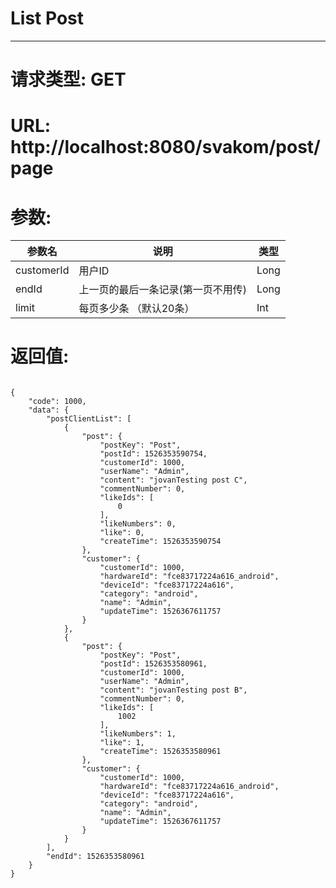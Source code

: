 # List Post
---
# 请求类型: GET
# URL: http://localhost:8080/svakom/post/page
# 参数:
参数名      | 说明                             | 类型
-----      |--------------------------------- | ----
customerId | 用户ID                           | Long
endId      | 上一页的最后一条记录(第一页不用传)  | Long
limit      | 每页多少条 （默认20条）            | Int
# 返回值:
<pre><code>
{
    "code": 1000,
    "data": {
        "postClientList": [
            {
                "post": {
                    "postKey": "Post",
                    "postId": 1526353590754,
                    "customerId": 1000,
                    "userName": "Admin",
                    "content": "jovanTesting post C",
                    "commentNumber": 0,
                    "likeIds": [
                        0
                    ],
                    "likeNumbers": 0,
                    "like": 0,
                    "createTime": 1526353590754
                },
                "customer": {
                    "customerId": 1000,
                    "hardwareId": "fce83717224a616_android",
                    "deviceId": "fce83717224a616",
                    "category": "android",
                    "name": "Admin",
                    "updateTime": 1526367611757
                }
            },
            {
                "post": {
                    "postKey": "Post",
                    "postId": 1526353580961,
                    "customerId": 1000,
                    "userName": "Admin",
                    "content": "jovanTesting post B",
                    "commentNumber": 0,
                    "likeIds": [
                        1002
                    ],
                    "likeNumbers": 1,
                    "like": 1,
                    "createTime": 1526353580961
                },
                "customer": {
                    "customerId": 1000,
                    "hardwareId": "fce83717224a616_android",
                    "deviceId": "fce83717224a616",
                    "category": "android",
                    "name": "Admin",
                    "updateTime": 1526367611757
                }
            }
        ],
        "endId": 1526353580961
    }
}
</code></pre>
